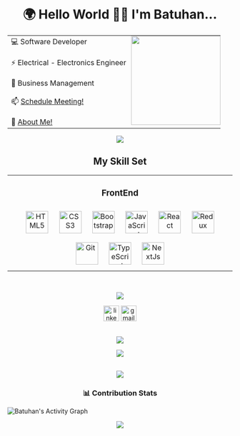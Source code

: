 <!--
**BatuhanKIRICI/BatuhanKIRICI** is a ✨ _special_ ✨ repository because its `README.md` (this file) appears on your GitHub profile.

Here are some ideas to get you started:

- 🔭 I’m currently working on ...
- 🌱 I’m currently learning ...
- 👯 I’m looking to collaborate on ...
- 🤔 I’m looking for help with ...
- 💬 Ask me about ...
- 📫 How to reach me: ...
- 😄 Pronouns: ...
- ⚡ Fun fact: ...
-->
<h1 align="center">🌍 Hello World 👋😃 I'm Batuhan... </h1>

<table border="0" align="center">
  <tr border="0">
    <td align="left">
💻    Software Developer <br>
      <br>
⚡️     Electrical - Electronics Engineer   <br>
 <br>
💼     Business Management  <br> 
 <br>
📫    <a href="mailto: k.sukr48@gmail.com">Schedule Meeting!</a><br>
<br>
👥    <a href="https://www.linkedin.com/in/batuhan-kirici/">About Me!</a>  <br>
   </td>
  <td style="display: block; margin: 0 auto;
    padding: 0;">
<img align="right" style="height:200px;" src="https://github.com/ErdincOzdemirr/ErdincOzdemirr/assets/127399545/2e47c1e6-b17b-42a9-b856-11f6edcd485d" alt="" />
  </td>
 </tr>
</table>
<p align="center">
<img src="https://camo.githubusercontent.com/7de37139d0b4c1ce40865e799b446c0e963a3dd8fb68d239707237c40604fa3d/68747470733a2f2f63646e2e6472696262626c652e636f6d2f75736572732f3733303730332f73637265656e73686f74732f363538313234332f6176656e746f2e676966"> 
<br>
  <h2 align="center"> My Skill Set </h2>  
<table align="center">
<tr>
<td align="top" width="50%">
<h3 align="center">FrontEnd</h3>  
<div align="center">
<img style="margin: 10px" src="https://profilinator.rishav.dev/skills-assets/html5-original-wordmark.svg" alt="HTML5" height="50" /> 
<img style="margin: 10px" src="https://profilinator.rishav.dev/skills-assets/css3-original-wordmark.svg" alt="CSS3" height="50" />
<img style="margin: 10px" src="https://profilinator.rishav.dev/skills-assets/bootstrap-plain.svg" alt="Bootstrap" height="50" /> 
<img style="margin: 10px" src="https://profilinator.rishav.dev/skills-assets/javascript-original.svg" alt="JavaScript" height="50" /> 
<img style="margin: 10px" src="https://profilinator.rishav.dev/skills-assets/react-original-wordmark.svg" alt="React" height="50" /> 
<img style="margin: 10px" src="https://profilinator.rishav.dev/skills-assets/redux-original.svg" alt="Redux" height="50" />      
<img style="margin: 10px" src="https://cdn.jsdelivr.net/gh/devicons/devicon/icons/git/git-original.svg" alt="Git" height="50" /> 
<img style="margin: 10px" src="https://i.hizliresim.com/4yexo9v.png" alt="TypeScript" height="50" /> 
<img style="margin: 10px" src="https://i.hizliresim.com/ab416wk.png" alt="NextJs" height="50" />
</div>
</td>
<!-- 
  <td valign="top" width="50%">
<h3 align="center">BackEnd</h3>   
<div align="center">  
<img style="margin: 10px" src="https://img.icons8.com/?size=512&id=13679&format=png" alt="Java" height="50" /> 
<img style="margin: 10px" src="https://img.icons8.com/color/48/spring-logo.png" alt="Spring" height="50" /> 
<img style="margin: 10px" src="https://img.icons8.com/?size=512&id=3767&format=png" alt="SQL" height="50" /> 
<img style="margin: 10px" src="https://i.hizliresim.com/s0ko3z2.png" alt="Hibernate" height="50" /> 
<img style="margin: 10px" src="https://img.icons8.com/external-soft-fill-juicy-fish/60/external-microservice-microservices-soft-fill-soft-fill-juicy-fish.png" alt="MicroService" height="50" /> 
<img style="margin: 10px" src="https://i.hizliresim.com/alpqepq.png" alt="Spring Cloud" height="50" /> 
</div>
</td>
</tr>
<tr>
<td valign="top" width="50%">
<h3 align="center">DataBase</h3>   
<div align="center">  
<img style="margin: 10px" src="https://img.icons8.com/fluency/48/mysql-logo.png" alt="MySQL" height="50" />
<img style="margin: 10px" src="https://img.icons8.com/color/48/postgreesql.png" alt="PostgreSQL" height="50" />
<img style="margin: 10px" src="https://profilinator.rishav.dev/skills-assets/mongodb-original-wordmark.svg" alt="MongoDB" height="50" />  
<img style="margin: 10px" src="https://img.icons8.com/?size=512&id=3767&format=png" alt="SQL" height="50" />
</div>
</td>
<td valign="top" width="50%">
<h3 align="center">DevOps</h3>  
<div align="center">  
<img style="margin: 10px" src="https://profilinator.rishav.dev/skills-assets/kubernetes-icon.svg" alt="Kubernetes" height="50" /> 
<img style="margin: 10px" src="https://img.icons8.com/fluency/48/docker.png" alt="Docker" height="50" />  
<img style="margin: 10px" src="https://img.icons8.com/color/48/amazon-web-services.png" alt="AWS" height="50" />
<img style="margin: 10px" src="https://i.hizliresim.com/c8bwyis.png" alt="CI/CD" height="50" />
</div>
</td>
</tr>
  -->
</table>  

<br>
<p align="center">
<img src="https://user-images.githubusercontent.com/73097560/115834477-dbab4500-a447-11eb-908a-139a6edaec5c.gif"> 
<br>

<div align="center">
  <a href="https://www.linkedin.com/in/batuhan-kirici/"><img src="https://img.shields.io/static/v1?message=LinkedIn&logo=linkedin&label=&color=0077B5&logoColor=white&labelColor=&style=for-the-badge" height="35" alt="linkedin logo"  /></a>
  <a href="mailto: k.sukr48@gmail.com"><img src="https://img.shields.io/static/v1?message=Gmail&logo=gmail&label=&color=D14836&logoColor=white&labelColor=&style=for-the-badge" height="35" alt="gmail logo"  /></a>
</div>

<br>
<p align="center">
<img src="https://user-images.githubusercontent.com/73097560/115834477-dbab4500-a447-11eb-908a-139a6edaec5c.gif"> 
<br>

<div align="center">
  <img src="https://profile-counter.glitch.me/BatuhanKIRICI/count.svg?"  />
</div>
<br>

<p align="center">
<img src="https://user-images.githubusercontent.com/73097560/115834477-dbab4500-a447-11eb-908a-139a6edaec5c.gif"> 
<br>
  
<h3 align="center"> 📊 Contribution Stats </h3>  

<img alt="Batuhan's Activity Graph" src="https://github-readme-activity-graph.vercel.app/graph/?username=BatuhanKIRICI&bg_color=1F222E&color=F8D866&line=F85D7F&point=FFFFFF&hide_border=true" />
 

<br>
<p align="center">
<img src="https://user-images.githubusercontent.com/73097560/115834477-dbab4500-a447-11eb-908a-139a6edaec5c.gif"> 
<br>
